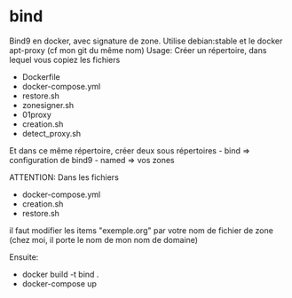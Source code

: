 # bind

Bind9 en docker, avec signature de zone.
Utilise debian:stable et le docker apt-proxy (cf mon git du même nom)
Usage:
 Créer un répertoire, dans lequel vous copiez les fichiers
   - Dockerfile
   - docker-compose.yml
   - restore.sh
   - zonesigner.sh
   - 01proxy
   - creation.sh
   - detect_proxy.sh

  Et dans ce même répertoire, créer deux sous répertoires
     - bind  => configuration de bind9
     - named => vos zones
 
ATTENTION: Dans les fichiers 
   - docker-compose.yml
   - creation.sh
   - restore.sh

  il faut modifier les items "exemple.org" par votre nom de fichier de zone (chez moi, il porte le nom de mon nom de domaine)

Ensuite:
  - docker build -t bind .
  - docker-compose up
